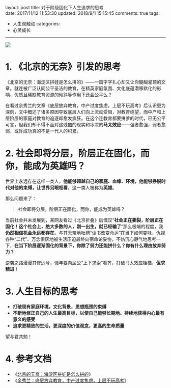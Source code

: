 layout: post
title: 对于阶级固化下人生追求的思考  
date: 2017/11/12 11:53:30
updated: 2018/9/1 15:15:45
comments: true
tags:
- 人生观触动
categories:
- 心灵成长

---
<img src="../../../../uploads/Social-stratification-and-personal-life-goals.jpg" class="full-image" />

# 1. 《北京的无奈》引发的思考
《北京的无奈：海淀区拼娃是怎么拼的》——一篇字字扎心却又让你醍醐灌顶的文章。就连被广泛认同公平圣洁的教育，在精英家庭氛围、文化底蕴潜移默化的影响、优质且稀缺教育资源的倾斜等作用下还会公平么？
<!-- more -->

在看过余秀兰的文章《底层放弃教育，中产过度焦虑，上层不玩高考》后认识更为深刻，文中概述了诸多原因导致底层人们向上流动受阻，对教育绝望，而中产和上层阶层的家庭对教育的追逐却愈发疯狂。在这个连教育都要拼爹的时代，已无公平可言，但我们却不得不面对这残酷的现实和冰凉的**马太效应**——强者愈强，弱者愈弱，或许成功真的不是一代人的积累。

# 2. 社会即将分层，阶层正在固化，而你，能成为英雄吗？
世界上永远存在这样一类人，**他能够超越自己的家庭、血缘、环境，他能够挣脱时代对他的束缚，让世界另眼相看**，这一类人被称为**英雄**。

那么问题来了：
> **社会即将分层，阶层正在固化，而你，能成为英雄吗？**

当前社会并未发展到，某网友看过《北京折叠》后慨叹“**社会正在撕裂，阶层正在固化！这个社会上，绝大多数的人，刚一出生，就已经输了**”那么极端的程度，我**仍然相信机会永远都存在**。与其无奈地吐槽“读书改变命运”在当下如何变味、仇视各种“二代”、万念俱灰地被生活压迫最终向宿命论妥协，不妨沉心静气地思考一下，**在当下阶层逐渐固化的背景下，你除了努力还能拼什么？你有什么理由放弃努力？**

逆袭之路漫漫其修远兮，骚年要向屈公“上下求索”看齐，打破马太效应桎梏，**但求精进**！

# 3. 人生目标的思考

- **打破现有家庭环境，文化背景，思想瓶颈的束缚**
- **不断地修正自己的人生最高目标，以使自己能够长期地、持续地获得内心最有意义的感受**
- **追求更精致的生活，更深度的价值观念，更高的生命质量**

望与君共勉！

# 4. 参考文档
- 《[北京的无奈：海淀区拼娃是怎么拼的](http://www.360doc.cn/mip/571643947.html)》
- 《[余秀兰：底层放弃教育，中产过度焦虑，上层不玩高考](http://wemedia.ifeng.com/62150036/wemedia.shtml)》
